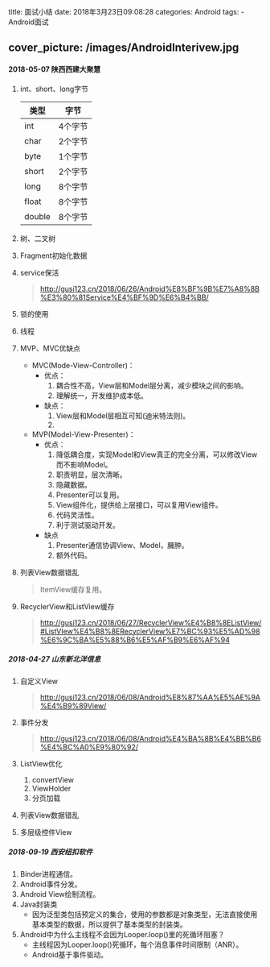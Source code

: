 title:  面试小结
date: 2018年3月23日09:08:28
categories: Android
tags: 
	 - Android面试

cover_picture: /images/AndroidInterivew.jpg
---



#### 2018-05-07   陕西西建大聚慧

1. int、short、long字节

   | 类型   | 字节    |
   | ------ | ------- |
   | int    | 4个字节 |
   | char   | 2个字节 |
   | byte   | 1个字节 |
   | short  | 2个字节 |
   | long   | 8个字节 |
   | float  | 8个字节 |
   | double | 8个字节 |

2. 树、二叉树

3. Fragment初始化数据

4. service保活

   > http://gusi123.cn/2018/06/26/Android%E8%BF%9B%E7%A8%8B%E3%80%81Service%E4%BF%9D%E6%B4%BB/

5. 锁的使用

6. 线程

7. MVP、MVC优缺点

   - MVC(Mode-View-Controller)：
     - 优点：
       1. 耦合性不高，View层和Model层分离，减少模块之间的影响。
       2. 理解统一，开发维护成本低。
     - 缺点：
       1. View层和Model层相互可知(迪米特法则)。
       2. ​
   - MVP(Model-View-Presenter)：
     - 优点：
       1. 降低耦合度，实现Model和View真正的完全分离，可以修改View而不影响Model。
       2. 职责明显，层次清晰。
       3. 隐藏数据。
       4. Presenter可以复用。
       5. View组件化，提供给上层接口，可以复用View组件。
       6. 代码灵活性。
       7. 利于测试驱动开发。
     - 缺点
       1. Presenter通信协调View、Model，臃肿。
       2. 额外代码。

8. 列表View数据错乱

   > ItemView缓存复用。

9. RecyclerView和ListView缓存
   > http://gusi123.cn/2018/06/27/RecyclerView%E4%B8%8EListView/#ListVIew%E4%B8%8ERecyclerView%E7%BC%93%E5%AD%98%E6%9C%BA%E5%88%B6%E5%AF%B9%E6%AF%94


##### 2018-04-27   山东新北洋信息


1. 自定义View

   > http://gusi123.cn/2018/06/08/Android%E8%87%AA%E5%AE%9A%E4%B9%89View/

2. 事件分发

   > http://gusi123.cn/2018/06/08/Android%E4%BA%8B%E4%BB%B6%E4%BC%A0%E9%80%92/

3. ListView优化

   1. convertView
   2. ViewHolder
   3. 分页加载

4. 列表View数据错乱

5. 多层级控件View

##### 2018-09-19  西安纽扣软件

1. Binder进程通信。
2. Android事件分发。
3. Android View绘制流程。
4. Java封装类
   - 因为泛型类包括预定义的集合，使用的参数都是对象类型，无法直接使用基本类型的数据，所以提供了基本类型的封装类。
5. Android中为什么主线程不会因为Looper.loop()里的死循环阻塞？
   - 主线程因为Looper.loop()死循环，每个消息事件时间限制（ANR）。
   - Android基于事件驱动。